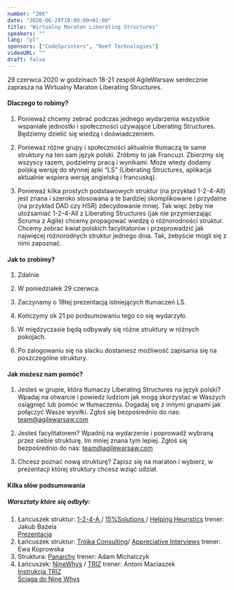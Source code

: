 ```yaml
---
number: "206"
date: "2020-06-29T18:00:00+01:00"
title: "Wirtualny Maraton Liberating Structures"
speakers: ""
lang: "pl"
sponsors: ["CodeSprinters", "Reef Technologies"]
videoURL: ""
draft: false
---
```


29 czerwca 2020 w godzinach 18-21 zespół AgileWarsaw serdecznie zaprasza na Wirtualny Maraton Liberating Structures.

#### Dlaczego to robimy?

1. Ponieważ chcemy zebrać podczas jednego wydarzenia wszystkie wspaniałe jednostki i społeczności używające Liberating Structures. Będziemy dzielić się wiedzą i doświadczeniem.

2. Ponieważ różne grupy i społeczności aktualnie tłumaczą te same struktury na ten sam język polski. Zróbmy to jak Francuzi. Zbierzmy się wszyscy razem, podzielmy pracą i wynikami. Może wtedy dodamy polską wersję do słynnej apki “LS” (Liberating Structures, aplikacja aktualnie wspiera wersję angielską i francuską).

3. Ponieważ kilka prostych podstawowych struktur (na przykład 1-2-4-All) jest znana i szeroko stosowana a te bardziej skomplikowane i przydatne (na przykład DAD czy HSR) zdecydowanie mniej. Tak więc żeby nie utożsamiać 1-2-4-All z Liberating Structures (jak nie przymierzając Scruma z Agile) chcemy propagować wiedzę o różnorodności struktur. Chcemy zebrać kwiat polskich facylitatorów i przeprowadzić jak najwięcej różnorodnych struktur jednego dnia. Tak, żebyście mogli się z nimi zapoznać.

#### Jak to zrobimy?

1. Zdalnie

2. W poniedziałek 29 czerwca.

3. Zaczynamy o 18tej prezentacją istniejących tłumaczeń LS.

4. Kończymy ok 21 po podsumowaniu tego co się wydarzyło.

6. W międzyczasie będą odbywały się różne struktury w różnych pokojach.

7. Po zalogowaniu się na slacku dostaniesz możliwość zapisania się na poszczególne struktury.

#### Jak możesz nam pomóc?

1. Jesteś w grupie, która tłumaczy Liberating Structures na język polski?
Wpadaj na otwarcie i powiedz ludziom jak mogą skorzystać w Waszych osiągnięć lub pomóc w tłumaczeniu. Dogadaj się z innymi grupami jak połączyć Wasze wysiłki. Zgłoś się bezpośrednio do nas: team@agilewarsaw.com

2. Jesteś facylitatorem?
Wpadnij na wydarzenie i poprowadź wybraną przez siebie strukturę. Im mniej znana tym lepiej. Zgłoś się bezpośrednio do nas: team@agilewarsaw.com

3. Chcesz poznać nową strukturę?
Zapisz się na maraton i wybierz, w prezentacji której struktury chcesz wziąć udział.

#### Kilka słów podsumowania

##### Warsztaty które się odbyły:

1. Łańcuszek struktur: <a href="https://liberatingstructures.org.pl/1-2-4-all/" target="_blank">1-2-4-A </a>/ <a href="https://liberatingstructures.org.pl/15-percent-solutions/">15%Solutions </a>/ <a href="https://liberatingstructures.org.pl/helping-heuristics/" target="_blank">Helping Heuristics</a> trener: Jakub Bażela </br>
<a href="Kuba.pdf" target="_blank">Prezentacja</a>
2. Łańcuszek struktur: <a href="https://liberatingstructures.org.pl/troika-consulting/" target="_blank">Trójka Consulting</a>/ <a href="https://liberatingstructures.org.pl/appreciative-interviews/" target="_blank">Appreciative Interviews</a> trener: Ewa Koprowska
3. Struktura: <a href="https://liberatingstructures.org.pl/panarchy/" target="_blank">Panarchy</a> trener: Adam Michalczyk
4. Łańcuszek: <a href="https://liberatingstructures.org.pl/nine-whys/" target="_blank">NineWhys</a> / <a href="https://liberatingstructures.org.pl/making-space-with-triz/ " target="_blank">TRIZ</a> trener: Antoni Maciaszek </br>
<a href="Instrukcja TRIZ.jpg" target="_blank">Instrukcja TRIZ</a> </br>
<a href="Ściąga do Nine Whys.jpg" target="_blank">Ściąga do Nine Whys</a>
